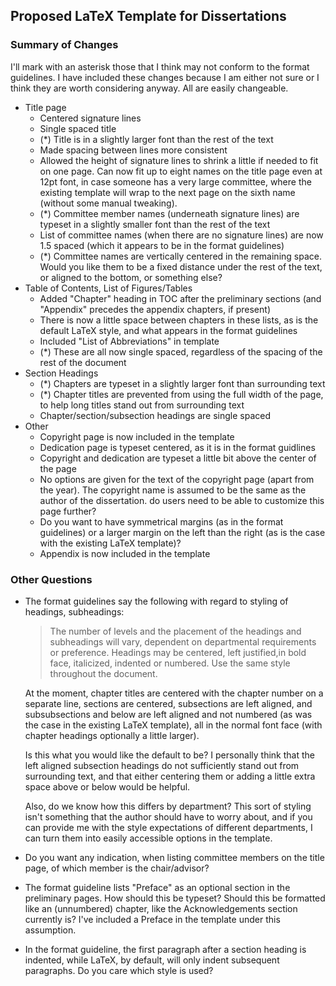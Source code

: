 ## Proposed LaTeX Template for Dissertations

### Summary of Changes

I'll mark with an asterisk those that I think may not conform to the format guidelines.  I have included these changes because I am either not sure or I think they are worth considering anyway.  All are easily changeable.

- Title page
  - Centered signature lines
  - Single spaced title
  - (*) Title is in a slightly larger font than the rest of the text
  - Made spacing between lines more consistent
  - Allowed the height of signature lines to shrink a little if needed to fit on one page.  Can now fit up to eight names on the title page even at 12pt font, in case someone has a very large committee, where the existing template will wrap to the next page on the sixth name (without some manual tweaking).
  - (*) Committee member names (underneath signature lines) are typeset in a slightly smaller font than the rest of the text
  - List of committee names (when there are no signature lines) are now 1.5 spaced (which it appears to be in the format guidelines)
  - (*) Committee names are vertically centered in the remaining space.  Would you like them to be a fixed distance under the rest of the text, or aligned to the bottom, or something else?
- Table of Contents, List of Figures/Tables
  - Added "Chapter" heading in TOC after the preliminary sections (and "Appendix" precedes the appendix chapters, if present)
  - There is now a little space between chapters in these lists, as is the default LaTeX style, and what appears in the format guidelines
  - Included "List of Abbreviations" in template
  - (*) These are all now single spaced, regardless of the spacing of the rest of the document
- Section Headings
  - (*) Chapters are typeset in a slightly larger font than surrounding text
  - (*) Chapter titles are prevented from using the full width of the page, to help long titles stand out from surrounding text
  - Chapter/section/subsection headings are single spaced  
- Other
  - Copyright page is now included in the template
  - Dedication page is typeset centered, as it is in the format guidlines
  - Copyright and dedication are typeset a little bit above the center of the page
  - No options are given for the text of the copyright page (apart from the year).  The copyright name is assumed to be the same as the author of the dissertation.  do users need to be able to customize this page further?
  - Do you want to have symmetrical margins (as in the format guidelines) or a larger margin on the left than the right (as is the case with the existing LaTeX template)?
  - Appendix is now included in the template


### Other Questions

- The format guidelines say the following with regard to styling of headings, subheadings:
  > The number of levels and the placement of the headings and subheadings will vary, dependent on departmental requirements or preference. Headings may be centered, left justified,in bold face, italicized, indented or numbered. Use the same style throughout the document.

  At the moment, chapter titles are centered with the chapter number on a separate line, sections are centered, subsections are left aligned, and subsubsections and below are left aligned and not numbered (as was the case in the existing LaTeX template), all in the normal font face (with chapter headings optionally a little larger).

  Is this what you would like the default to be?  I personally think that the left aligned subsection headings do not sufficiently stand out from surrounding text, and that either centering them or adding a little extra space above or below would be helpful.

  Also, do we know how this differs by department?  This sort of styling isn't something that the author should have to worry about, and if you can provide me with the style expectations of different departments, I can turn them into easily accessible options in the template.

- Do you want any indication, when listing committee members on the title page, of which member is the chair/advisor?

- The format guideline lists "Preface" as an optional section in the preliminary pages.  How should this be typeset?  Should this be formatted like an (unnumbered) chapter, like the Acknowledgements section currently is?  I've included a Preface in the template under this assumption.

- In the format guideline, the first paragraph after a section heading is indented, while LaTeX, by default, will only indent subsequent paragraphs.  Do you care which style is used?
